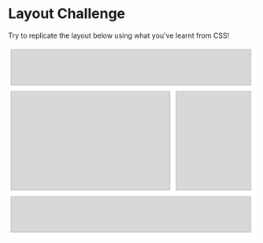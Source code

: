 # Layout Challenge

Try to replicate the layout below using what you've learnt from CSS!

![Image of Yaktocat](./images/2-column-layout.png)